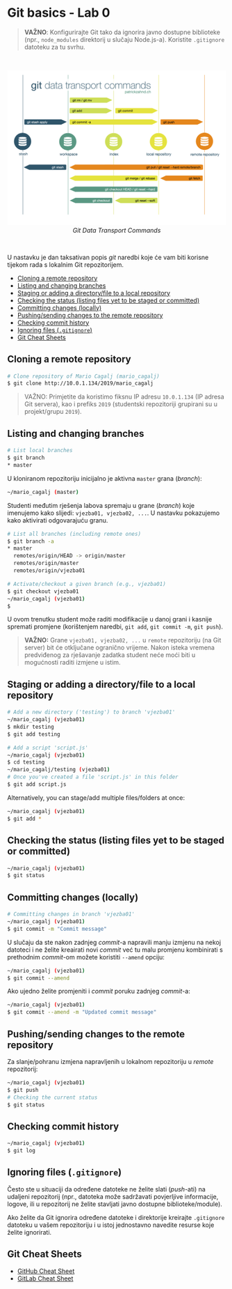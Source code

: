 # **Git basics - Lab 0** <!-- omit in toc -->

> **VAŽNO**: Konfigurirajte Git tako da ignorira javno dostupne biblioteke (npr., `node_modules` direktorij u slučaju Node.js-a). Koristite `.gitignore` datoteku za tu svrhu.

<br/>
<p align="center">
<img src="../img/git-transport.png" alt="Git Data Tansport Commands" width="650px" height="auto"/>
<br>
<em>Git Data Transport Commands</em>
</p>
<br/>

U nastavku je dan taksativan popis _git_ naredbi koje će vam biti korisne tijekom rada s lokalnim Git repozitorijem.

- [Cloning a remote repository](#cloning-a-remote-repository)
- [Listing and changing branches](#listing-and-changing-branches)
- [Staging or adding a directory/file to a local repository](#staging-or-adding-a-directoryfile-to-a-local-repository)
- [Checking the status (listing files yet to be staged or committed)](#checking-the-status-listing-files-yet-to-be-staged-or-committed)
- [Committing changes (locally)](#committing-changes-locally)
- [Pushing/sending changes to the remote repository](#pushingsending-changes-to-the-remote-repository)
- [Checking commit history](#checking-commit-history)
- [Ignoring files (`.gitignore`)](#ignoring-files-gitignore)
- [Git Cheat Sheets](#git-cheat-sheets)

## Cloning a remote repository

```bash
# Clone repository of Mario Cagalj (mario_cagalj)
$ git clone http://10.0.1.134/2019/mario_cagalj
```

> VAŽNO: Primjetite da koristimo fiksnu IP adresu `10.0.1.134` (IP adresa Git servera), kao i prefiks `2019` (studentski repozitoriji grupirani su u projekt/grupu `2019`).

## Listing and changing branches

```bash
# List local branches
$ git branch
* master
```

U kloniranom repozitoriju inicijalno je aktivna `master` grana (_branch_):

```bash
~/mario_cagalj (master)
```

Studenti međutim rješenja labova spremaju u grane (_branch_) koje imenujemo kako slijedi: `vjezba01, vjezba02, ...`. U nastavku pokazujemo kako aktivirati odgovarajuću granu.

```bash
# List all branches (including remote ones)
$ git branch -a
* master
  remotes/origin/HEAD -> origin/master
  remotes/origin/master
  remotes/origin/vjezba01
```

```bash
# Activate/checkout a given branch (e.g., vjezba01)
$ git checkout vjezba01
~/mario_cagalj (vjezba01)
$
```

U ovom trenutku student može raditi modifikacije u danoj grani i kasnije spremati promjene (korištenjem naredbi, `git add`, `git commit -m`, `git push`).

> **VAŽNO:** Grane `vjezba01, vjezba02, ...` u `remote` repozitoriju (na Git server) bit će otključane ogranično vrijeme. Nakon isteka vremena predviđenog za rješavanje zadatka student neće moći biti u mogućnosti raditi izmjene u istim.

## Staging or adding a directory/file to a local repository

```bash
# Add a new directory ('testing') to branch 'vjezba01'
~/mario_cagalj (vjezba01)
$ mkdir testing
$ git add testing
```

```bash
# Add a script 'script.js'
~/mario_cagalj (vjezba01)
$ cd testing
~/mario_cagalj/testing (vjezba01)
# Once you've created a file 'script.js' in this folder
$ git add script.js
```

Alternatively, you can stage/add multiple files/folders at once:

```bash
~/mario_cagalj (vjezba01)
$ git add *
```

## Checking the status (listing files yet to be staged or committed)

```bash
~/mario_cagalj (vjezba01)
$ git status
```

## Committing changes (locally)

```bash
# Committing changes in branch 'vjezba01'
~/mario_cagalj (vjezba01)
$ git commit -m "Commit message"
```

U slučaju da ste nakon zadnjeg _commit_-a napravili manju izmjenu na nekoj datoteci i ne želite kreairati novi _commit_ već tu malu promjenu kombinirati s prethodnim _commit_-om možete koristiti `--amend` opciju:

```bash
~/mario_cagalj (vjezba01)
$ git commit --amend
```

Ako ujedno želite promjeniti i _commit_ poruku zadnjeg _commit_-a:

```bash
~/mario_cagalj (vjezba01)
$ git commit --amend -m "Updated commit message"
```

## Pushing/sending changes to the remote repository

Za slanje/pohranu izmjena napravljenih u lokalnom repozitoriju u _remote_ repozitorij:

```bash
~/mario_cagalj (vjezba01)
$ git push
# Checking the current status
$ git status
```

## Checking commit history

```bash
~/mario_cagalj (vjezba01)
$ git log
```

## Ignoring files (`.gitignore`)

Često ste u situaciji da određene datoteke ne želite slati (_push_-ati) na udaljeni repozitorij (npr., datoteka može sadržavati povjerljive informacije, logove, ili u repozitorij ne želite stavljati javno dostupne biblioteke/module).

Ako želite da Git ignorira određene datoteke i direktorije kreirajte `.gitignore` datoteku u vašem repozitoriju i u istoj jednostavno navedite resurse koje želite ignorirati.

## Git Cheat Sheets

- [GitHub Cheat Sheet](https://services.github.com/on-demand/downloads/github-git-cheat-sheet/)
- [GitLab Cheat Sheet](https://about.gitlab.com/images/press/git-cheat-sheet.pdf)
